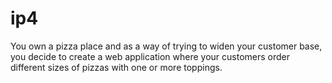 # ip4
You own a pizza place and as a way of trying to widen your customer base, you decide to create a web application where your customers order different sizes of pizzas with one or more toppings. 
